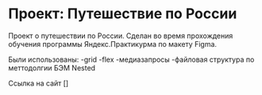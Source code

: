 # Проект: Путешествие по России

Проект о путешествии по России.
Сделан во время прохождения обучения программы Яндекс.Практикурма по макету Figma.

Были использованы:
-grid
-flex
-медиазапросы
-файловая структура по меттодолгии БЭМ Nested

Cсылка на сайт []

